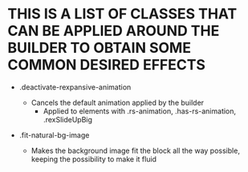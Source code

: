 # THIS IS A LIST OF CLASSES THAT CAN BE APPLIED AROUND THE BUILDER TO OBTAIN SOME COMMON DESIRED EFFECTS

- .deactivate-rexpansive-animation
  - Cancels the default animation applied by the builder
	- Applied to elements with .rs-animation, .has-rs-animation, .rexSlideUpBig

- .fit-natural-bg-image
  - Makes the background image fit the block all the way possible, keeping the possibility to make it fluid